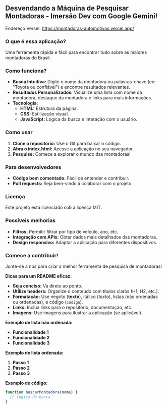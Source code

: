 ## Desvendando a Máquina de Pesquisar Montadoras - Imersão Dev com Google Gemini!

Endereço Versel: https://montadoras-automotivas.vercel.app/

### O que é essa aplicação?
Uma ferramenta rápida e fácil para encontrar tudo sobre as maiores montadoras do Brasil.

### Como funciona?
* **Busca Intuitiva:** Digite o nome da montadora ou palavras-chave (ex: "Toyota ou confiável") e encontre resultados relevantes.
* **Resultados Personalizados:** Visualize uma lista com nome da montadora, destaque da montadora e links para mais informações.
* **Tecnologia:**
  * **HTML:** Estrutura da página.
  * **CSS:** Estilização visual.
  * **JavaScript:** Lógica da busca e interação com o usuário.

### Como usar
1. **Clone o repositório:** Use o Git para baixar o código.
2. **Abra o index.html:** Acesse a aplicação no seu navegador.
3. **Pesquise:** Comece a explorar o mundo das montadoras!

### Para desenvolvedores
* **Código bem comentado:** Fácil de entender e contribuir.
* **Pull requests:** Seja bem-vindo a colaborar com o projeto.

### Licença
Este projeto está licenciado sob a licença MIT.

### Possíveis melhorias
* **Filtros:** Permitir filtrar por tipo de veículo, ano, etc.
* **Integração com APIs:** Obter dados mais detalhados das montadoras.
* **Design responsivo:** Adaptar a aplicação para diferentes dispositivos.

### Comece a contribuir!
Junte-se a nós para criar a melhor ferramenta de pesquisa de montadoras!

**Dicas para um README eficaz:**
* **Seja conciso:** Vá direto ao ponto.
* **Utilize headers:** Organize o conteúdo com títulos claros (H1, H2, etc.).
* **Formatação:** Use negrito (**texto**), itálico (*texto*), listas (não ordenadas ou ordenadas), e código (`código`).
* **Links:** Inclua links para o repositório, documentação, etc.
* **Imagens:** Use imagens para ilustrar a aplicação (se aplicável).

**Exemplo de lista não ordenada:**
* **Funcionalidade 1**
* **Funcionalidade 2**
* **Funcionalidade 3**

**Exemplo de lista ordenada:**
1. **Passo 1**
2. **Passo 2**
3. **Passo 3**

**Exemplo de código:**
```javascript
function buscarMontadora(nome) {
  // Lógica de busca
}
